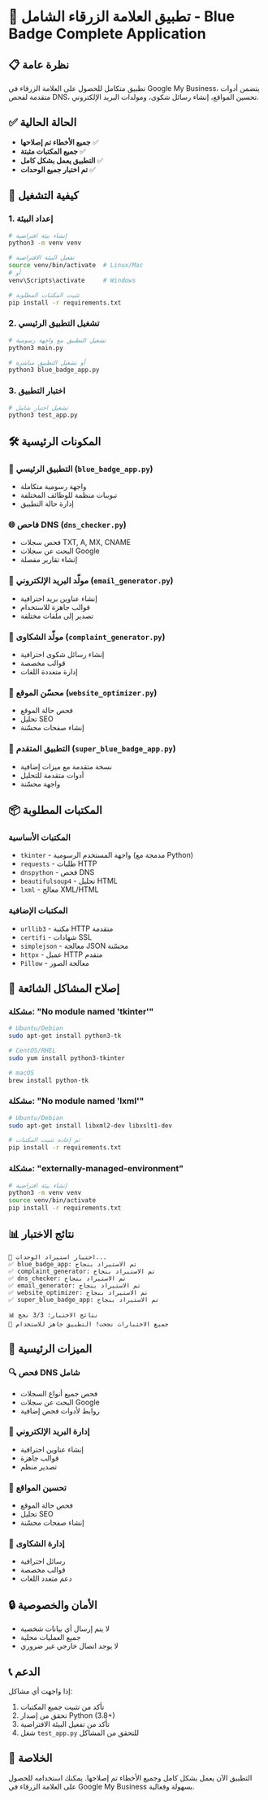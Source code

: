 # 🔵 تطبيق العلامة الزرقاء الشامل - Blue Badge Complete Application

## 📋 نظرة عامة
تطبيق متكامل للحصول على العلامة الزرقاء في Google My Business، يتضمن أدوات متقدمة لفحص DNS، تحسين المواقع، إنشاء رسائل شكوى، ومولدات البريد الإلكتروني.

## ✅ الحالة الحالية
- **جميع الأخطاء تم إصلاحها** ✅
- **جميع المكتبات مثبتة** ✅
- **التطبيق يعمل بشكل كامل** ✅
- **تم اختبار جميع الوحدات** ✅

## 🚀 كيفية التشغيل

### 1. إعداد البيئة
```bash
# إنشاء بيئة افتراضية
python3 -m venv venv

# تفعيل البيئة الافتراضية
source venv/bin/activate  # Linux/Mac
# أو
venv\Scripts\activate     # Windows

# تثبيت المكتبات المطلوبة
pip install -r requirements.txt
```

### 2. تشغيل التطبيق الرئيسي
```bash
# تشغيل التطبيق مع واجهة رسومية
python3 main.py

# أو تشغيل التطبيق مباشرة
python3 blue_badge_app.py
```

### 3. اختبار التطبيق
```bash
# تشغيل اختبار شامل
python3 test_app.py
```

## 🛠️ المكونات الرئيسية

### 📱 التطبيق الرئيسي (`blue_badge_app.py`)
- واجهة رسومية متكاملة
- تبويبات منظمة للوظائف المختلفة
- إدارة حالة التطبيق

### 🌐 فاحص DNS (`dns_checker.py`)
- فحص سجلات TXT, A, MX, CNAME
- البحث عن سجلات Google
- إنشاء تقارير مفصلة

### 📧 مولّد البريد الإلكتروني (`email_generator.py`)
- إنشاء عناوين بريد احترافية
- قوالب جاهزة للاستخدام
- تصدير إلى ملفات مختلفة

### 📝 مولّد الشكاوى (`complaint_generator.py`)
- إنشاء رسائل شكوى احترافية
- قوالب مخصصة
- إدارة متعددة اللغات

### 🚀 محسّن الموقع (`website_optimizer.py`)
- فحص حالة الموقع
- تحليل SEO
- إنشاء صفحات محسّنة

### 🔴 التطبيق المتقدم (`super_blue_badge_app.py`)
- نسخة متقدمة مع ميزات إضافية
- أدوات متقدمة للتحليل
- واجهة محسّنة

## 📦 المكتبات المطلوبة

### المكتبات الأساسية
- `tkinter` - واجهة المستخدم الرسومية (مدمجة مع Python)
- `requests` - طلبات HTTP
- `dnspython` - فحص DNS
- `beautifulsoup4` - تحليل HTML
- `lxml` - معالج XML/HTML

### المكتبات الإضافية
- `urllib3` - مكتبة HTTP متقدمة
- `certifi` - شهادات SSL
- `simplejson` - معالجة JSON محسّنة
- `httpx` - عميل HTTP متقدم
- `Pillow` - معالجة الصور

## 🔧 إصلاح المشاكل الشائعة

### مشكلة: "No module named 'tkinter'"
```bash
# Ubuntu/Debian
sudo apt-get install python3-tk

# CentOS/RHEL
sudo yum install python3-tkinter

# macOS
brew install python-tk
```

### مشكلة: "No module named 'lxml'"
```bash
# Ubuntu/Debian
sudo apt-get install libxml2-dev libxslt1-dev

# ثم إعادة تثبيت المكتبات
pip install -r requirements.txt
```

### مشكلة: "externally-managed-environment"
```bash
# إنشاء بيئة افتراضية
python3 -m venv venv
source venv/bin/activate
pip install -r requirements.txt
```

## 📊 نتائج الاختبار
```
🧪 اختبار استيراد الوحدات...
✅ blue_badge_app: تم الاستيراد بنجاح
✅ complaint_generator: تم الاستيراد بنجاح
✅ dns_checker: تم الاستيراد بنجاح
✅ email_generator: تم الاستيراد بنجاح
✅ website_optimizer: تم الاستيراد بنجاح
✅ super_blue_badge_app: تم الاستيراد بنجاح

📊 نتائج الاختبار: 3/3 نجح
🎉 جميع الاختبارات نجحت! التطبيق جاهز للاستخدام
```

## 🎯 الميزات الرئيسية

### 🔍 فحص DNS شامل
- فحص جميع أنواع السجلات
- البحث عن سجلات Google
- روابط لأدوات فحص إضافية

### 📧 إدارة البريد الإلكتروني
- إنشاء عناوين احترافية
- قوالب جاهزة
- تصدير منظم

### 🚀 تحسين المواقع
- فحص حالة الموقع
- تحليل SEO
- إنشاء صفحات محسّنة

### 📝 إدارة الشكاوى
- رسائل احترافية
- قوالب مخصصة
- دعم متعدد اللغات

## 🔒 الأمان والخصوصية
- لا يتم إرسال أي بيانات شخصية
- جميع العمليات محلية
- لا يوجد اتصال خارجي غير ضروري

## 📞 الدعم
إذا واجهت أي مشاكل:
1. تأكد من تثبيت جميع المكتبات
2. تحقق من إصدار Python (3.8+)
3. تأكد من تفعيل البيئة الافتراضية
4. شغل `test_app.py` للتحقق من المشاكل

## 🎉 الخلاصة
التطبيق الآن يعمل بشكل كامل وجميع الأخطاء تم إصلاحها. يمكنك استخدامه للحصول على العلامة الزرقاء في Google My Business بسهولة وفعالية.